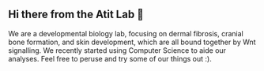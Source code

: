 ## Hi there from the Atit Lab 👋

We are a developmental biology lab, focusing on dermal fibrosis, cranial bone formation, and skin development, which are all bound together by Wnt signalling. We recently started using Computer Science to aide our analyses. Feel free to peruse and try some of our things out :).
